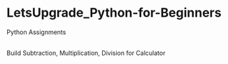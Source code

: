 # LetsUpgrade_Python-for-Beginners
Python Assignments

<br/>
Build Subtraction, Multiplication, Division for Calculator
